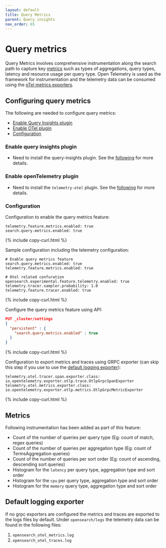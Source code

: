 ```yaml
---
layout: default
title: Query Metrics
parent: Query insights
nav_order: 65
---
```


# Query metrics

Query Metrics involves comprehensive instrumentation along the search path to capture key [metrics](#metrics) such as types of aggregations, query types, latency and resource usage per query type.
Open Telemetry is used as the framework for instrumentation and the telemetry data can be consumed using the [oTel metrics exporters]({{site.url}}{{site.baseurl}}/observing-your-data/trace/distributed-tracing/).


## Configuring query metrics

The following are needed to configure query metrics:

- [Enable Query Insights plugin](#enable-query-insights-plugin)
- [Enable OTel plugin](#enable-otel-plugin)
- [Configuration](#configuration)

### Enable query insights plugin
- Need to install the query-insights plugin. See the [following]({{site.url}}{{site.baseurl}}/observing-your-data/query-insights/index/) for more details.

### Enable openTelemetry plugin
- Need to install the `telemetry-otel` plugin. See the [following]({{site.url}}{{site.baseurl}}/observing-your-data/trace/distributed-tracing/) for more details.

### Configuration
Configuration to enable the query metrics feature:
```
telemetry.feature.metrics.enabled: true
search.query.metrics.enabled: true
```
{% include copy-curl.html %}

Sample configuration including the telemetry configuration:
```
# Enable query metrics feature
search.query.metrics.enabled: true
telemetry.feature.metrics.enabled: true

# Otel related confuration
opensearch.experimental.feature.telemetry.enabled: true
telemetry.tracer.sampler.probability: 1.0
telemetry.feature.tracer.enabled: true
```
{% include copy-curl.html %}

Configure the query metrics feature using API:
```json
PUT _cluster/settings
{
  "persistent" : {
    "search.query.metrics.enabled" : true
  }
}
```
{% include copy-curl.html %}

Configuration to export metrics and traces using GRPC exporter (can skip this step if you use to use the [default logging exporter](#default-logging-exporter)):
```
telemetry.otel.tracer.span.exporter.class: io.opentelemetry.exporter.otlp.trace.OtlpGrpcSpanExporter
telemetry.otel.metrics.exporter.class: io.opentelemetry.exporter.otlp.metrics.OtlpGrpcMetricExporter
```
{% include copy-curl.html %}


## Metrics
Following instrumentation has been added as part of this feature:
- Count of the number of queries per query type (Eg: count of match, regex queries)
- Count of the number of queries per aggregation type (Eg: count of TermsAggregation queries)
- Count of the number of queries per sort order (Eg: count of ascending, descending sort queries)
- Histogram for the `latency` per query type, aggregation type and sort order
- Histogram for the `cpu` per query type, aggregation type and sort order
- Histogram for the `memory` query type, aggregation type and sort order

## Default logging exporter
If no grpc exporters are configured the metrics and traces are exported to the logs files by default.
Under `opensearch/logs` the telemetry data can be found in the following files:
1. `opensearch_otel_metrics.log`
2. `opensearch_otel_traces.log`






